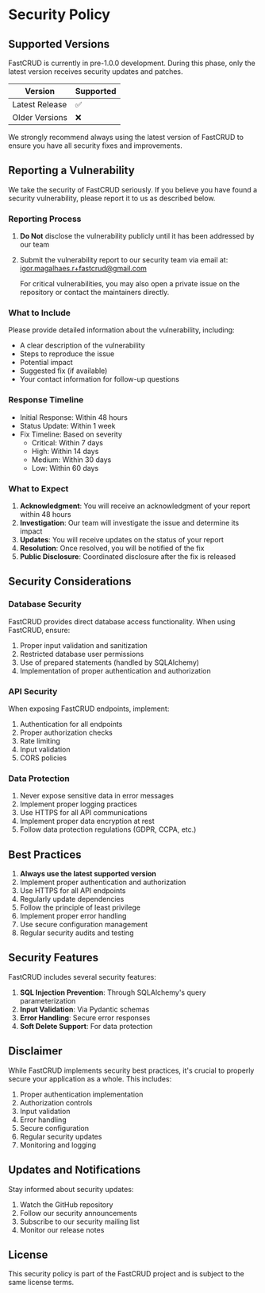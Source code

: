 # Security Policy

## Supported Versions

FastCRUD is currently in pre-1.0.0 development. During this phase, only the latest version receives security updates and patches.

| Version        | Supported          |
| -------------- | ------------------ |
| Latest Release | :white_check_mark: |
| Older Versions | :x:                |

We strongly recommend always using the latest version of FastCRUD to ensure you have all security fixes and improvements.

## Reporting a Vulnerability

We take the security of FastCRUD seriously. If you believe you have found a security vulnerability, please report it to us as described below.

### Reporting Process

1. **Do Not** disclose the vulnerability publicly until it has been addressed by our team
2. Submit the vulnerability report to our security team via email at:
   igor.magalhaes.r+fastcrud@gmail.com

   For critical vulnerabilities, you may also open a private issue on the repository or contact the maintainers directly.

### What to Include

Please provide detailed information about the vulnerability, including:

- A clear description of the vulnerability
- Steps to reproduce the issue
- Potential impact
- Suggested fix (if available)
- Your contact information for follow-up questions

### Response Timeline

- Initial Response: Within 48 hours
- Status Update: Within 1 week
- Fix Timeline: Based on severity
  - Critical: Within 7 days
  - High: Within 14 days
  - Medium: Within 30 days
  - Low: Within 60 days

### What to Expect

1. **Acknowledgment**: You will receive an acknowledgment of your report within 48 hours
2. **Investigation**: Our team will investigate the issue and determine its impact
3. **Updates**: You will receive updates on the status of your report
4. **Resolution**: Once resolved, you will be notified of the fix
5. **Public Disclosure**: Coordinated disclosure after the fix is released

## Security Considerations

### Database Security

FastCRUD provides direct database access functionality. When using FastCRUD, ensure:

1. Proper input validation and sanitization
2. Restricted database user permissions
3. Use of prepared statements (handled by SQLAlchemy)
4. Implementation of proper authentication and authorization

### API Security

When exposing FastCRUD endpoints, implement:

1. Authentication for all endpoints
2. Proper authorization checks
3. Rate limiting
4. Input validation
5. CORS policies

### Data Protection

1. Never expose sensitive data in error messages
2. Implement proper logging practices
3. Use HTTPS for all API communications
4. Implement proper data encryption at rest
5. Follow data protection regulations (GDPR, CCPA, etc.)

## Best Practices

1. **Always use the latest supported version**
2. Implement proper authentication and authorization
3. Use HTTPS for all API endpoints
4. Regularly update dependencies
5. Follow the principle of least privilege
6. Implement proper error handling
7. Use secure configuration management
8. Regular security audits and testing

## Security Features

FastCRUD includes several security features:

1. **SQL Injection Prevention**: Through SQLAlchemy's query parameterization
2. **Input Validation**: Via Pydantic schemas
3. **Error Handling**: Secure error responses
4. **Soft Delete Support**: For data protection

## Disclaimer

While FastCRUD implements security best practices, it's crucial to properly secure your application as a whole. This includes:

1. Proper authentication implementation
2. Authorization controls
3. Input validation
4. Error handling
5. Secure configuration
6. Regular security updates
7. Monitoring and logging

## Updates and Notifications

Stay informed about security updates:

1. Watch the GitHub repository
2. Follow our security announcements
3. Subscribe to our security mailing list
4. Monitor our release notes

## License

This security policy is part of the FastCRUD project and is subject to the same license terms.
